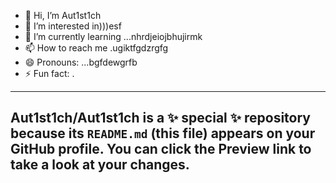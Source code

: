 - 👋 Hi, I’m Aut1st1ch 
- 👀 I’m interested in)))esf
- 🌱 I’m currently learning ...nhrdjeiojbhujirmk
- 📫 How to reach me .ugiktfgdzrgfg
- 😄 Pronouns: ...bgfdewgrfb
- ⚡ Fun fact: .
---
Aut1st1ch/Aut1st1ch is a ✨ special ✨ repository because its `README.md` (this file) appears on your GitHub profile.
You can click the Preview link to take a look at your changes.
---
